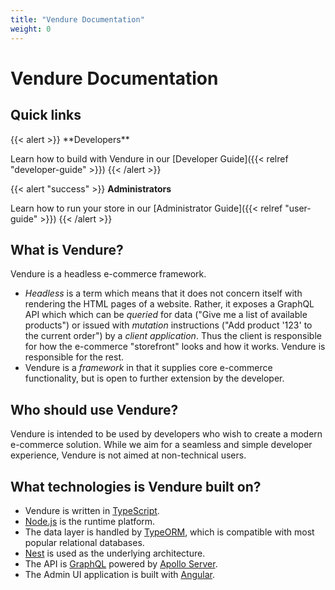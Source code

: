 ```yaml
---
title: "Vendure Documentation"
weight: 0
---
```


# Vendure Documentation

## Quick links

<div class="flex space-x-4 w-full">
{{< alert >}}
**Developers**

Learn how to build with Vendure in our [Developer Guide]({{< relref "developer-guide" >}})
{{< /alert >}}

{{< alert "success" >}}
**Administrators**

Learn how to run your store in our [Administrator Guide]({{< relref "user-guide" >}})
{{< /alert >}}
</div>

## What is Vendure?

Vendure is a headless e-commerce framework.

* *Headless* is a term which means that it does not concern itself with rendering the HTML pages of a website. Rather, it exposes a GraphQL API which which can be *queried* for data ("Give me a list of available products") or issued with *mutation* instructions ("Add product '123' to the current order") by a *client application*. Thus the client is responsible for how the e-commerce "storefront" looks and how it works. Vendure is responsible for the rest.
* Vendure is a *framework* in that it supplies core e-commerce functionality, but is open to further extension by the developer.

## Who should use Vendure?

Vendure is intended to be used by developers who wish to create a modern e-commerce solution. While we aim for a seamless and simple developer experience, Vendure is not aimed at non-technical users.

## What technologies is Vendure built on?

* Vendure is written in [TypeScript](https://www.typescriptlang.org/).
* [Node.js](https://nodejs.org/en/) is the runtime platform.
* The data layer is handled by [TypeORM](http://typeorm.io/), which is compatible with most popular relational databases.
* [Nest](https://nestjs.com/) is used as the underlying architecture.
* The API is [GraphQL](https://graphql.org/) powered by [Apollo Server](https://www.apollographql.com/docs/apollo-server/).
* The Admin UI application is built with [Angular](https://angular.io/).
